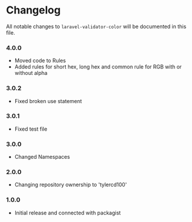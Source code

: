 # Changelog

All notable changes to `laravel-validator-color` will be documented in this file.

### 4.0.0
- Moved code to Rules
- Added rules for short hex, long hex and common rule for RGB with or without alpha

### 3.0.2
- Fixed broken use statement

### 3.0.1
- Fixed test file

### 3.0.0
- Changed Namespaces

### 2.0.0
- Changing repository ownership to 'tylercd100'

### 1.0.0
- Initial release and connected with packagist
